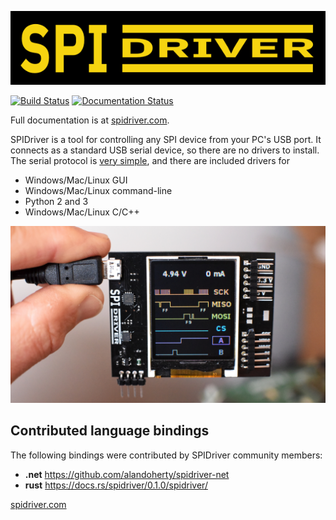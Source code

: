 ![logo](/images/logo.png)

[![Build Status](https://travis-ci.org/jamesbowman/spidriver.svg?branch=master)](https://travis-ci.org/jamesbowman/spidriver)
[![Documentation Status](https://readthedocs.org/projects/spidriver/badge/?version=latest)](https://spidriver.readthedocs.io/en/latest/?badge=latest)

Full documentation is at
[spidriver.com](https://spidriver.com).

SPIDriver is a tool for controlling any SPI device from your PC's USB port.
It connects as a standard USB serial device, so there are no drivers to install.
The serial protocol is [very simple](/protocol.md),
and there are included drivers for

* Windows/Mac/Linux GUI
* Windows/Mac/Linux command-line
* Python 2 and 3
* Windows/Mac/Linux C/C++

![front](/images/DSC_1313a.JPG)

## Contributed language bindings

The following bindings were contributed by SPIDriver community members:

* **.net** https://github.com/alandoherty/spidriver-net
* **rust** https://docs.rs/spidriver/0.1.0/spidriver/

[spidriver.com](https://spidriver.com)

